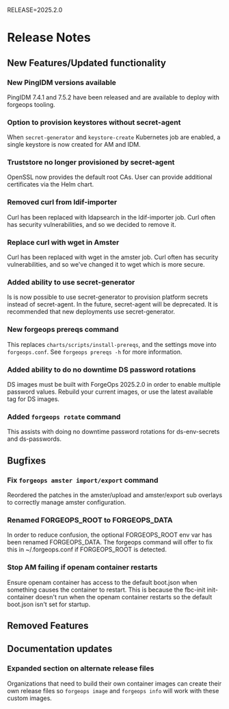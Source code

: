 RELEASE=2025.2.0
# Release Notes

## New Features/Updated functionality

### New PingIDM versions available
PingIDM 7.4.1 and 7.5.2 have been released and are available to deploy with forgeops tooling.

### Option to provision keystores without secret-agent

When `secret-generator` and `keystore-create` Kubernetes job are enabled,
a single keystore is now created for AM and IDM.

### Truststore no longer provisioned by secret-agent

OpenSSL now provides the default root CAs.  User can provide additional
certificates via the Helm chart.

### Removed curl from ldif-importer

Curl has been replaced with ldapsearch in the ldif-importer job. Curl often has
security vulnerabilities, and so we decided to remove it.

### Replace curl with wget in Amster

Curl has been replaced with wget in the amster job. Curl often has
security vulnerabilities, and so we've changed it to wget which is more secure.

### Added ability to use secret-generator

Is is now possible to use secret-generator to provision platform secrets
instead of secret-agent. In the future, secret-agent will be deprecated. It is
recommended that new deployments use secret-generator.

### New forgeops prereqs command

This replaces `charts/scripts/install-prereqs`, and the settings move into
`forgeops.conf`. See `forgeops prereqs -h` for more information.

### Added ability to do no downtime DS password rotations

DS images must be built with ForgeOps 2025.2.0 in order to enable multiple
password values. Rebuild your current images, or use the latest available tag
for DS images.

### Added `forgeops rotate` command

This assists with doing no downtime password rotations for ds-env-secrets and
ds-passwords.

## Bugfixes

### Fix `forgeops amster import/export` command
Reordered the patches in the amster/upload and amster/export sub overlays to correctly manage amster configuration.

### Renamed FORGEOPS_ROOT to FORGEOPS_DATA

In order to reduce confusion, the optional FORGEOPS_ROOT env var has been
renamed FORGEOPS_DATA. The forgeops command will offer to fix this in
~/.forgeops.conf if FORGEOPS_ROOT is detected.

### Stop AM failing if openam container restarts
Ensure openam container has access to the default boot.json when something causes the 
container to restart.  This is because the fbc-init init-container doesn't run when the 
openam container restarts so the default boot.json isn't set for startup.

## Removed Features

## Documentation updates

### Expanded section on alternate release files

Organizations that need to build their own container images can create their
own release files so `forgeops image` and `forgeops info` will work with these
custom images.

